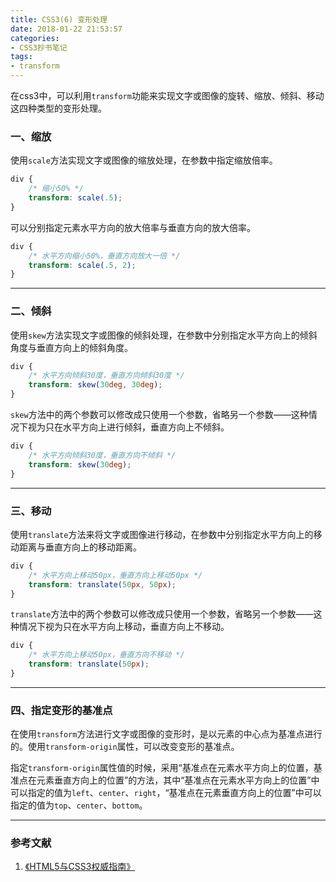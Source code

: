 ```yaml
---
title: CSS3(6) 变形处理
date: 2018-01-22 21:53:57
categories:
- CSS3抄书笔记
tags:
- transform
---
```


在css3中，可以利用`transform`功能来实现文字或图像的旋转、缩放、倾斜、移动这四种类型的变形处理。

<!-- More -->

### 一、缩放

使用`scale`方法实现文字或图像的缩放处理，在参数中指定缩放倍率。

```css
div {
    /* 缩小50% */
    transform: scale(.5);
}
```

可以分别指定元素水平方向的放大倍率与垂直方向的放大倍率。

```css
div {
    /* 水平方向缩小50%，垂直方向放大一倍 */
    transform: scale(.5, 2);
}
```

---

### 二、倾斜

使用`skew`方法实现文字或图像的倾斜处理，在参数中分别指定水平方向上的倾斜角度与垂直方向上的倾斜角度。

```css
div {
    /* 水平方向倾斜30度，垂直方向倾斜30度 */
    transform: skew(30deg, 30deg);
}
```

`skew`方法中的两个参数可以修改成只使用一个参数，省略另一个参数——这种情况下视为只在水平方向上进行倾斜，垂直方向上不倾斜。

```css
div {
    /* 水平方向倾斜30度，垂直方向不倾斜 */
    transform: skew(30deg);
}
```

---

### 三、移动

使用`translate`方法来将文字或图像进行移动，在参数中分别指定水平方向上的移动距离与垂直方向上的移动距离。

```css
div {
    /* 水平方向上移动50px，垂直方向上移动50px */
    transform: translate(50px, 50px);
}
```

`translate`方法中的两个参数可以修改成只使用一个参数，省略另一个参数——这种情况下视为只在水平方向上移动，垂直方向上不移动。

```css
div {
    /* 水平方向上移动50px，垂直方向不移动 */
    transform: translate(50px);
}
```

---

### 四、指定变形的基准点

在使用`transform`方法进行文字或图像的变形时，是以元素的中心点为基准点进行的。使用`transform-origin`属性，可以改变变形的基准点。

指定`transform-origin`属性值的时候，采用“基准点在元素水平方向上的位置，基准点在元素垂直方向上的位置”的方法，其中“基准点在元素水平方向上的位置”中可以指定的值为`left`、`center`、`right`，“基准点在元素垂直方向上的位置”中可以指定的值为`top`、`center`、`bottom`。

---

### 参考文献

1. [《HTML5与CSS3权威指南》]()

